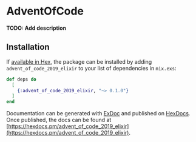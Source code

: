 # AdventOfCode

**TODO: Add description**

## Installation

If [available in Hex](https://hex.pm/docs/publish), the package can be installed
by adding `advent_of_code_2019_elixir` to your list of dependencies in `mix.exs`:

```elixir
def deps do
  [
    {:advent_of_code_2019_elixir, "~> 0.1.0"}
  ]
end
```

Documentation can be generated with [ExDoc](https://github.com/elixir-lang/ex_doc)
and published on [HexDocs](https://hexdocs.pm). Once published, the docs can
be found at [https://hexdocs.pm/advent_of_code_2019_elixir](https://hexdocs.pm/advent_of_code_2019_elixir).

